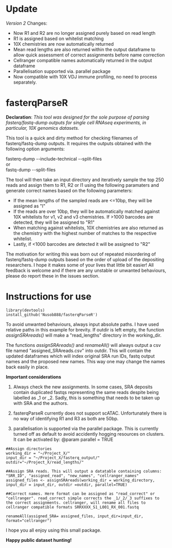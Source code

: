 # Update

*Version 2*
Changes:
- Now R1 and R2 are no longer assigned purely based on read length
- R1 is assigned based on whitelist matching
- 10X chemistries are now automatically returned
- Mean read lengths are also returned within the output dataframe to allow quick assessment of correct assignments before name correction
- Cellranger compatible names automatically returned in the output dataframe
- Parallelisation supported via. parallel package
- Now compatible with 10X VDJ immune profiling, no need to process separately. 

# fasterqParseR

**Declaration**: *This tool was designed for the sole purpose of parsing fasterq/fastq-dump outputs for single cell RNAseq experiments, in particular, 10X genomics datasets.*

This tool is a quick and dirty method for checking filenames of fasterq/fastq-dump outputs. It requires the outputs obtained with the following option arguments:

fasterq-dump --include-technical --split-files</br>
or</br>
fastq-dump --split-files</br>

The tool will then take an input directory and iteratively sample the top 250 reads and assign them to R1, R2 or I1 using the following paramaters and generate correct names based on the following parameters:

- If the mean lengths of the sampled reads are <=10bp, they will be assigned as "I"
- If the reads are over 10bp, they will be automatically matched against 10X whitelists for v1, v2 and v3 chemistries. If >1000 barcodes are detected, they will be assigned to "R1" 
- When matching against whitelists, 10X chemistries are also returned as the chemistry with the highest number of matches to the respective whitelist. 
- Lastly, if <1000 barcodes are detected it will be assigned to "R2"

The motivation for writing this was born out of repeated misordering of fasterq/fastq-dump outputs based on the order of upload of the depositing researchers. I hope it makes some of your lives that little bit easier! All feedback is welcome and if there are any unstable or unwanted behaviours, please do report these in the issues section. 

# Instructions for use

```
library(devtools)
install_github('Nusob888/fasterqParseR')
```

To avoid unwanted behaviours, always input absolute paths. I have used relative paths in this example for brevity. 
If outdir is left empty, the function *assignSRAreads()* will make a "read_lengths" directory in the working_dir. 

The functions *assignSRAreads()* and *renameAll()* will always output a csv file named "assigned_SRAreads.csv" into outdir. This will contain the updated dataframes which will index original SRA run IDs, fastq output names and the proposed new names. This way one may change the names back easily in place. 

**Important considerations** 
1) Always check the new assignments. In some cases, SRA deposits contain duplicated fastqs representing the same reads despite being labelled as _1 or _2. Sadly, this is something that needs to be taken up with SRA and the authors. 

2) fasterqParseR currently does not support scATAC. Unfortunately there is no way of identifying R1 and R3 as both are 50bp. 

3) parallelisation is supported via the parallel package. This is currently turned off as default to avoid accidently hogging resources on clusters. It can be activated by: @param parallel = TRUE

```
##Assign directories
working_dir = "~/Project_X/"
input_dir = "~/Project_X/fasterq_output/"
outdir="~/Project_X/read_lengths/"

##Assign SRA reads. This will output a datatable containing columns: "SRR_ID", "assigned_read", "new_names", "cellranger_names"
assigned_files <- assignSRAreads(working_dir = working_directory, input_dir = input_dir, outdir =outdir, parallel=TRUE)

##Correct names. Here format can be assigned as "read_correct" or "cellranger". read_correct simple corrects the _1/_2/_3 suffixes to the correct assignments. cellranger, will rename all files to cellranger compatible formats SRRXXXX_S1_L001_RX_001.fastq

renameAll(assigned_SRA= assigned_files, input_dir=input_dir, format="cellranger")
```

I hope you all enjoy using this small package. 

**Happy public dataset hunting!**
